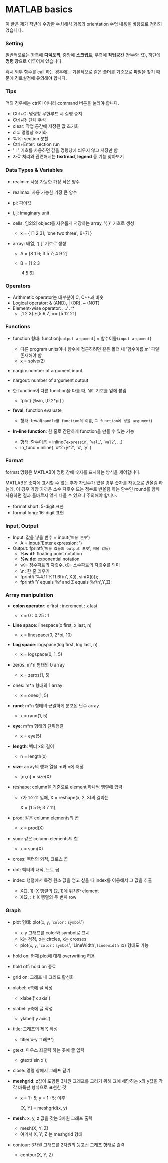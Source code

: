 # MATLAB basics

 이 글은 제가 작년에 수강한 수치해석 과목의 orientation 수업 내용을 바탕으로 정리되었습니다.



### Setting

 일반적으로는 좌측에 **디렉토리**, 중앙에 **스크립트**, 우측에 **작업공간** (변수와 값), 하단에 **명령 창**으로 이루어져 있습니다. 

 혹시 외부 함수를 call 하는 경우에는 기본적으로 같은 폴더를 기준으로 파일을 찾기 때문에 경로설정에 유의해야 합니다. 



### Tips

 맥의 경우에는 ctrl이 아니라 command 버튼을 눌러야 합니다.

- Ctrl+C: 명령창 무한루프 시 실행 중지
- Ctrl+R: 단체 주석
- clear: 작업 공간에 저장된 값 초기화
- clc: 명령창 초기화
- %%: section 분할
- Ctrl+Enter: section run
- ' ; ' 기호를 사용하면 값을 명령창에 띄우지 않고 저장만 함
- 자료 처리와 관련해서는 **textread**, **legend** 등 기능 찾아보기 



### Data Types & Variables

- realmin: 사용 가능한 가장 작은 양수 

- realmax: 사용 가능한 가장 큰 양수

- pi: 파이값

- i, j: imaginary unit

- cells: 임의의 object를 자유롭게 저장하는 array, '{ }' 기호로 생성 

  - x = { [1 2 3], 'one two three', 6+7i }

- array: 배열, '[ ]' 기호로 생성

  - A = [8 1 6; 3 5 7; 4 9 2]

  - B = [1 2 3

    ​		4 5 6]



### Operators

- Arithmetic operator는 대부분이 C, C++과 비슷
- Logical operator: & (AND), | (OR), ~ (NOT)
- Element-wise operator:  **.*  ./  .^**
  - [1 2 3].*[5 6 7] == [5 12 21]



### Functions 

- function 형태: function[`output argument`] = 함수이름(`input argument`)
  - 다른 program units이나 함수에 접근하려면 같은 폴더 내 '함수이름.m' 파일 존재해야 함
  - x = solve(2)
- nargin: number of argument input
- nargout: number of argument output
- 한 function이 다른 function을 다룰 때, '@' 기호를 앞에 붙임
  - fplot( @sin, [0 2*pi] )

- **feval**: function evaluate
  - 형태: feval(`handle할 function의 이름`, `그 function에 넣을 argument`)
- **In-line function**: 한 줄로 간단하게 function을 만들 수 있는 기능
  - 형태: 함수이름 = inline('`expressin`', '`val1`', '`val2`', ...)
  - in_func = inline( 'x^2+y^2', 'x', 'y' )



### Format

 format 명령은 MATLAB이 명령 창에 숫자를 표시하는 방식을 제어합니다. 

 MATLAB은 숫자에 표시할 수 없는 추가 자릿수가 있을 경우 숫자를 자동으로 반올림 하는데, 이 경우 가장 가까운 소수 자릿수 또는 정수로 반올림 하는 함수인 round를 함께 사용하면 결과 올바르지 않게 나올 수 있으니 주의해야 합니다. 

- format short: 5-digit 표현
- format long: 16-digit 표현



### Input, Output

- Input: 값을 넣을 변수 = input('`띄울 문구`')
  - A = input('Enter expression: ')
- Output: fprintf('`띄울 값들의 output 포맷`', `띄울 값들`)
  - **%w.df**: floating point notation
  - **%w.de**: exponential notation
  - w는 정수파트의 자릿수, d는 소수파트의 자릿수를 의미
  - \n: 한 줄 띄우기
  - fprintf('%4.1f %11.6f\n', X(i), sin(X(i)));
  - fprintf('Y equals %f and Z equals %f\n',Y,Z);



### Array manipulation

- **colon operator**: x first : increment : x last

  - x = 0 : 0.25 : 1

- **Line space**: linespace(x first, x last, n)

  - x = linespace(0, 2*pi, 10)

- **Log space**: logspace(log first, log last, n)

  - x = logspace(0, 1, 5)

- zeros: m*n 형태의 0 array

  - x = zeros(1, 5)

- ones: m*n 형태의 1 array

  - x = ones(1, 5)

- **rand**: m*n 형태의 균일하게 분포된 난수 array

  - x = rand(1, 5)

- **eye**: m*m 형태의 단위행렬

  - x = eye(5)

- **length**: 벡터 x의 길이

  - n = length(x)

- **size**: array의 행과 열을 m과 n에 저장

  - [m,n] = size(X)

- reshape: column을 기준으로 element 하나씩 행렬에 입력

  - x가 1:2:11 일때, X = reshape(x, 2, 3)의 결과는

    X = [1 5 9; 3 7 11] 

- prod: 같은 column elements의 곱
  
  - x = prod(X)
  
- sum: 같은 column elements의 합
  
  - x = sum(X)
  
- cross: 벡터의 외적, 크로스 곱

- dot: 벡터의 내적, 도트 곱

- index: 행렬에서 특정 원소 값을 얻고 싶을 때 index를 이용해서 그 값을 추출

  - X(2, 1): X 행렬의 (2, 1)에 위치한 element
  - X(2,  : ): X 행렬의 두 번째 row 



### Graph

- plot 형태: plot(`x`, `y`, '`color` : `symbol`')
  - x-y 그래프를 color와 symbol로 표시
  - k는 검정, o는 circles, x는 crosses
  - plot(`x`, `y`, '`color` : `symbol`', 'LineWidth',`lindewidth 값`) 형태도 가능
  
- hold on: 현재 plot에 대해 overwriting 허용

- hold off: hold on 종료

- grid on: 그래프 내 그리드 활성화

- xlabel: x축에 글 작성
  
  - xlabel('x axis')
  
- ylabel: y축에 글 작성
  
  - ylabel('y axis')
  
- title: 그래프의 제목 작성

  - title('x-y 그래프')

- gtext: 마우스 좌클릭 하는 곳에 글 입력
  
  - gtext('sin x');
  
- close: 명령 창에서 그래프 닫기

- **meshgrid**: z값이 포함된 3차원 그래프를 그리기 위해 그에 해당하는 x와 y값을 각각 바둑판 형식으로 표현한 것

  - x = 1 : 5; y = 1 : 5;  이후

    [X, Y] = meshgrid(x, y)

- **mesh**: x, y, z 값을 갖는 3차원 그래프 출력

  - mesh(X, Y, Z)
  - 여기서 X, Y, Z 는 meshgrid 형태

- contour: 3차원 그래프를 2차원의 등고선 그래프 형태로 출력

  - contour(X, Y, Z)
